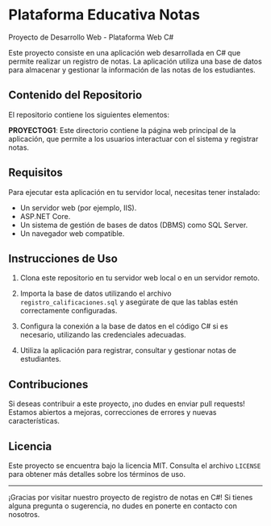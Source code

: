 # Plataforma Educativa Notas

Proyecto de Desarrollo Web - Plataforma Web C#

Este proyecto consiste en una aplicación web desarrollada en C# que permite realizar un registro de notas. La aplicación utiliza una base de datos para almacenar y gestionar la información de las notas de los estudiantes.

## Contenido del Repositorio

El repositorio contiene los siguientes elementos:

**PROYECTOG1**: Este directorio contiene la página web principal de la aplicación, que permite a los usuarios interactuar con el sistema y registrar notas.

## Requisitos

Para ejecutar esta aplicación en tu servidor local, necesitas tener instalado:

- Un servidor web (por ejemplo, IIS).
- ASP.NET Core.
- Un sistema de gestión de bases de datos (DBMS) como SQL Server.
- Un navegador web compatible.

## Instrucciones de Uso

1. Clona este repositorio en tu servidor web local o en un servidor remoto.

2. Importa la base de datos utilizando el archivo `registro_calificaciones.sql` y asegúrate de que las tablas estén correctamente configuradas.

3. Configura la conexión a la base de datos en el código C# si es necesario, utilizando las credenciales adecuadas.

4. Utiliza la aplicación para registrar, consultar y gestionar notas de estudiantes.

## Contribuciones

Si deseas contribuir a este proyecto, ¡no dudes en enviar pull requests! Estamos abiertos a mejoras, correcciones de errores y nuevas características.

## Licencia

Este proyecto se encuentra bajo la licencia MIT. Consulta el archivo `LICENSE` para obtener más detalles sobre los términos de uso.

---

¡Gracias por visitar nuestro proyecto de registro de notas en C#! Si tienes alguna pregunta o sugerencia, no dudes en ponerte en contacto con nosotros.
